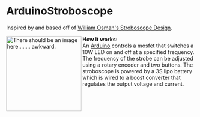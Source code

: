 # ArduinoStroboscope

Inspired by and based off of <a href="https://www.youtube.com/watch?v=9TiJvN_NIQc">William Osman's Stroboscope Design</a>.

<img src="https://images.duckduckgo.com/iu/?u=http%3A%2F%2Fimg.banggood.com%2Fimages%2Fupload%2F2012%2Fpanxihua%2FSKU060051-%2520(11).JPG&f=1" alt="There should be an image here........ awkward." height="200" width="200" align="left">

<b>How it works:</b>
<br>
An <a href="https://www.arduino.cc/">Arduino</a> controls a mosfet that switches a 10W LED on and off at a specified frequency. The frequency of the strobe can be adjusted using a rotary encoder and two buttons. The stroboscope is powered by a 3S lipo battery which is wired to a boost converter that regulates the output voltage and current.
